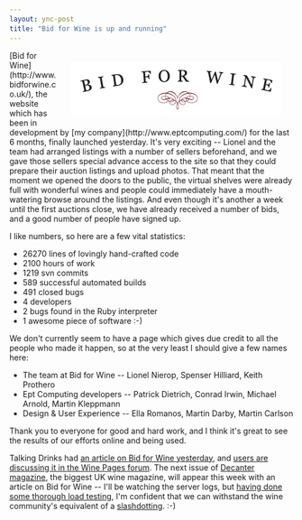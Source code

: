 ```yaml
---
layout: ync-post
title: "Bid for Wine is up and running"
---
```


<p><img class="size-full wp-image-140 alignright" style="margin: 20px;" title="Bid for Wine logo"
src="/static/2008/09/bidforwine.png" alt="Bid for Wine logo" width="375" height="95" align="right"
/>[Bid for Wine](http://www.bidforwine.co.uk/), the website which has been in development by
[my company](http://www.eptcomputing.com/) for the last 6 months, finally launched yesterday. It's
very exciting -- Lionel and the team had arranged listings with a number of sellers beforehand, and
we gave those sellers special advance access to the site so that they could prepare their auction
listings and upload photos. That meant that the moment we opened the doors to the public, the
virtual shelves were already full with wonderful wines and people could immediately have a
mouth-watering browse around the listings. And even though it's another a week until the first
auctions close, we have already received a number of bids, and a good number of people have signed
up.</p>

<p>I like numbers, so here are a few vital
statistics:
<ul>
<li>26270 lines of lovingly hand-crafted
code</li>
<li>2100 hours of
work</li>
<li>1219 svn
commits</li>
<li>589 successful automated
builds</li>
<li>491 closed
bugs</li>
<li>4
developers</li>
<li>2 bugs found in the Ruby
interpreter</li>
<li>1 awesome piece of software :-)</li>
</ul>
We don't currently seem to have a
page which gives due credit to all the people who made it happen, so at the very least I should give
a few names
here:
<ul>
<li>The team at Bid for Wine -- Lionel Nierop, Spenser Hilliard, Keith
Prothero</li>
<li>Ept Computing developers -- Patrick Dietrich, Conrad Irwin, Michael Arnold, Martin
Kleppmann</li>
<li>Design &amp; User Experience -- Ella Romanos, Martin Darby, Martin
Carlson</li>
</ul>
Thank you to everyone for good and hard work, and I think it's great to see the
results of our efforts online and being used.</p>

Talking Drinks had
[an article on Bid for Wine
yesterday](http://www.talkingdrinks.com/news/7358-ebay-style-auction-site-for-wine-industry-launches.html),
and
[users are discussing it in the Wine Pages
forum](http://www.wine-pages.com/ubb/ultimatebb.php?ubb=get_topic;f=1;t=017868). The next issue of
[Decanter magazine](http://www.decanter.com/), the biggest UK wine magazine, will appear this week
with an article on Bid for Wine -- I'll be watching the server logs, but
[having done some thorough load
testing](/2008/10/27/load-performance-testing-a-rails-application-with-apachebench/), I'm confident
that we can withstand the wine community's equivalent of a
[slashdotting](http://en.wikipedia.org/wiki/Slashdot_effect). :-)
